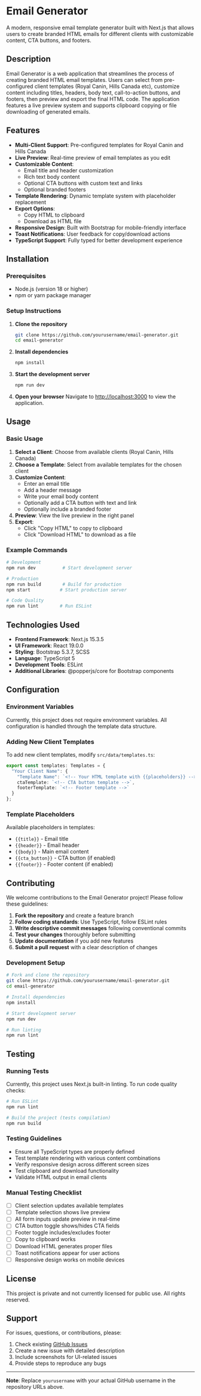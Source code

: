 # Email Generator

A modern, responsive email template generator built with Next.js that allows users to create branded HTML emails for different clients with customizable content, CTA buttons, and footers.

## Description

Email Generator is a web application that streamlines the process of creating branded HTML email templates. Users can select from pre-configured client templates (Royal Canin, Hills Canada etc), customize content including titles, headers, body text, call-to-action buttons, and footers, then preview and export the final HTML code. The application features a live preview system and supports clipboard copying or file downloading of generated emails.

## Features

- **Multi-Client Support**: Pre-configured templates for Royal Canin and Hills Canada
- **Live Preview**: Real-time preview of email templates as you edit
- **Customizable Content**: 
  - Email title and header customization
  - Rich text body content
  - Optional CTA buttons with custom text and links
  - Optional branded footers
- **Template Rendering**: Dynamic template system with placeholder replacement
- **Export Options**: 
  - Copy HTML to clipboard
  - Download as HTML file
- **Responsive Design**: Built with Bootstrap for mobile-friendly interface
- **Toast Notifications**: User feedback for copy/download actions
- **TypeScript Support**: Fully typed for better development experience

## Installation

### Prerequisites

- Node.js (version 18 or higher)
- npm or yarn package manager

### Setup Instructions

1. **Clone the repository**
   ```bash
   git clone https://github.com/yourusername/email-generator.git
   cd email-generator
   ```

2. **Install dependencies**
   ```bash
   npm install
   ```

3. **Start the development server**
   ```bash
   npm run dev
   ```

4. **Open your browser**
   Navigate to [http://localhost:3000](http://localhost:3000) to view the application.

## Usage

### Basic Usage

1. **Select a Client**: Choose from available clients (Royal Canin, Hills Canada)
2. **Choose a Template**: Select from available templates for the chosen client
3. **Customize Content**:
   - Enter an email title
   - Add a header message
   - Write your email body content
   - Optionally add a CTA button with text and link
   - Optionally include a branded footer
4. **Preview**: View the live preview in the right panel
5. **Export**: 
   - Click "Copy HTML" to copy to clipboard
   - Click "Download HTML" to download as a file

### Example Commands

```bash
# Development
npm run dev          # Start development server

# Production
npm run build        # Build for production
npm start           # Start production server

# Code Quality
npm run lint        # Run ESLint
```

## Technologies Used

- **Frontend Framework**: Next.js 15.3.5
- **UI Framework**: React 19.0.0
- **Styling**: Bootstrap 5.3.7, SCSS
- **Language**: TypeScript 5
- **Development Tools**: ESLint
- **Additional Libraries**: @popperjs/core for Bootstrap components

## Configuration

### Environment Variables

Currently, this project does not require environment variables. All configuration is handled through the template data structure.

### Adding New Client Templates

To add new client templates, modify `src/data/templates.ts`:

```typescript
export const templates: Templates = {
  "Your Client Name": {
    "Template Name": `<!-- Your HTML template with {{placeholders}} -->`,
    ctaTemplate: `<!-- CTA button template -->`,
    footerTemplate: `<!-- Footer template -->`
  }
};
```

### Template Placeholders

Available placeholders in templates:
- `{{title}}` - Email title
- `{{header}}` - Email header
- `{{body}}` - Main email content
- `{{cta_button}}` - CTA button (if enabled)
- `{{footer}}` - Footer content (if enabled)

## Contributing

We welcome contributions to the Email Generator project! Please follow these guidelines:

1. **Fork the repository** and create a feature branch
2. **Follow coding standards**: Use TypeScript, follow ESLint rules
3. **Write descriptive commit messages** following conventional commits
4. **Test your changes** thoroughly before submitting
5. **Update documentation** if you add new features
6. **Submit a pull request** with a clear description of changes

### Development Setup

```bash
# Fork and clone the repository
git clone https://github.com/yourusername/email-generator.git
cd email-generator

# Install dependencies
npm install

# Start development server
npm run dev

# Run linting
npm run lint
```

## Testing

### Running Tests

Currently, this project uses Next.js built-in linting. To run code quality checks:

```bash
# Run ESLint
npm run lint

# Build the project (tests compilation)
npm run build
```

### Testing Guidelines

- Ensure all TypeScript types are properly defined
- Test template rendering with various content combinations
- Verify responsive design across different screen sizes
- Test clipboard and download functionality
- Validate HTML output in email clients

### Manual Testing Checklist

- [ ] Client selection updates available templates
- [ ] Template selection shows live preview
- [ ] All form inputs update preview in real-time
- [ ] CTA button toggle shows/hides CTA fields
- [ ] Footer toggle includes/excludes footer
- [ ] Copy to clipboard works
- [ ] Download HTML generates proper files
- [ ] Toast notifications appear for user actions
- [ ] Responsive design works on mobile devices

## License

This project is private and not currently licensed for public use. All rights reserved.

## Support

For issues, questions, or contributions, please:
1. Check existing [GitHub Issues](https://github.com/yourusername/email-generator/issues)
2. Create a new issue with detailed description
3. Include screenshots for UI-related issues
4. Provide steps to reproduce any bugs

---

**Note**: Replace `yourusername` with your actual GitHub username in the repository URLs above.
